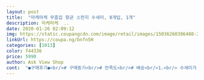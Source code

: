 ```yaml
---
layout: post 
title:  "마케마케 무흠집 항균 스펀지 수세미, 8개입, 1개" 
description: 마케마케  ..
date: 2020-01-26 02:09:12 
img: https://static.coupangcdn.com/image/retail/images/15036260386488-27cceb15-0585-4914-ae69-8d3c12e56e15.jpg 
linkUrl: https://coupa.ng/bnfnSH 
categories: [1013] 
color: f44336 
price: 5990 
author: Ask View Shop 
cont:  "●구매후기●<br/># 구매동기<br/># 만족도<br/># 배송<br/>1.<br/> 수세미가 물러지기 전까지는 뻣뻣하고 미끄러워요<br/>2.<br/> 흠집이 안생기긴 해요.<br/><br/>2020.<br/>02.<br/>28 주문<br/>2020.<br/>02.<br/>29 배송 (쿠팡맨)<br/>2월29일에 처음 받고 사용하기 시작해서<br/>3.<br/> 거품 잘나요.<br/><br/>4.<br/> 빨리 마르고 잘 말라요.<br/><br/>5.<br/> 너무 빨리 닳아요.<br/><br/>✔✔가격대비 적당합니다.<br/> 그립감도 좋아서  만족하지만 몇 번 사용 못하겠습니다.<br/><br/>✔가격저렴  용량 많아 기분 좋습니다.<br/><br/>✔거친면이  스*치 처럼  촘촘하지 않고  더  거칠어 보이지만  물과 세제에 닿으면  살짝?  부드러워집니다.<br/><br/>✔거품이  잘 일어나지만  오래 유지는  되지 않았습니다.<br/> ( 돼지고기 기름 제거시.<br/>  따뜻한 물 사용.<br/>)  기름 때문에  어쩔 수 없는 거겠죠.<br/>  일반 세척시엔  풍부한 거품이  오래 갔습니다.<br/><br/>✔내구성은  스*치에 비해 많이  약합니다.<br/>   (돼지고기 기름 제거시 사용)  사용기간은  더  짧을 듯 합니다.<br/> 스카치 한개  쓰는 동안  요것 3~4개 쓸 듯 합니다.<br/><br/>✔두께가  스*치 처럼  두껍지 않아서  오히려  설거지 할 때  그립감이  좋아  편했습니다.<br/><br/>ㅠㅠㅠㅠ가격치고 양갠찬아서쓰려했는데 너무빨리보풀일어나고갈라집니다<br/>ㅡㅡㅡㅡㅡ<br/>가격대저렴한걸선호하거든요 수량도적당히넉넉한거같애서 교체하면서잘쓸거같구요<br/>거친 것을 닦은것도 아니고<br/>거품도 풍부하게 나고 유지도 잘 되는 편이라<br/>거품도 한 두번짜니아주풍성하게잘나오기는하는데<br/>권해드려요ㅎㅎ저는성질이급해서바로했다가사망해서 지금 엄청<br/>그런데 수세미(섬유) 부분이 뻣뻣해서<br/>그렇게 물기 꼭짜서 두면<br/>그렇다고 뭘 그리 박박 닦거나<br/>그릇 세척할 때 아무래도 잔기스 걱정을 덜하네요.<br/><br/>그릇이나 접시 세척이 전부인데<br/>그만큼... <br/>.<br/>갈아주는횟수가너무잦아요<br/>기존  스*카치  제품만 쓰다 수세미  교체 시기가  되어  이리저리  알아보다  상품평을  보고  구입하게 되었습니다.<br/><br/>기존쓰던 수세미가 다써버려서 어떤걸써볼까하다가<br/>길이 나기 전까지는 꽤나 미끄럽고<br/>꽤 빨리 말라서 그건 마음에 듭니다!<br/>늘설겆이가많은데... <br/>ㅋㄱ이틀에 수세미가하나씩사망합니드ㅜㅜㅜ<br/>대략 5일 정도 사용한건데<br/>로켓배송이라서 빠르게신속하게받았어요<br/>막상 비싸게 주고 사려면 아까워서<br/>맨 처음 바로물에헹구고 세제눌러서 설겆이하시면 많이뻑뻑해요<br/>무흡짐 향균스펀지수세미로 써보려고구매했어요<br/>물먹어서 축축하면 괜히 찝찝하잖아요.<br/><br/>바꿔야겠어요.<br/><br/>벌써 걸레짝이 되었습니다.<br/><br/>비눗기 빼려면 한참 걸리지만요ㅋㅋ<br/>빠짝 마른 상태를 기대하는건 아니지만<br/>뻐덕 거리는 편입니다.<br/><br/>섬유와 스펀지가 한번에 붙어있잖아요.<br/><br/>세제를 계속 짜야 한다거나 하는 수고가 없어요.<br/><br/>수세미 매일 쓰고 꼭 필요하면서도<br/>수세미 자체가 부드러워서<br/>수세미 하루에도 몇번을 쓰니까<br/>수세미는  자주 바꿔 주세요.<br/>  숨이 죽고  색이  어두워지고  거품을 내기 위해  더 많은 양의 세제가   필요하다면  교체 시기 입니다.<br/><br/>수세미자체가사망하는경우많으니 물에기름뿔려놓고그다음 설겆이하시는걸<br/>스펀지 수세미가 그렇듯이 설거지 끝난 후에도<br/>시간조금있음점차부드러워진다는점 알고계셔야할거같애요<br/>없을 것 같네요:)<br/>예전에 마케마케 퍼런색을 쓴적이있어서 이번엔 분홍이로<br/>이런 느낌이면 가성비가 그리 좋다고 할수는<br/>이런 속도면 일주일에 수세미 한번씩<br/>이렇게 빨리 닳아 버리다니... <br/>.<br/>.<br/><br/>일단 질에비해서가격대는적당한듯해요?<br/>일주일후기<br/>자체각에들어가있어서 안전하게배송잘되었습니다<br/>재구매 의사 50%입니다.<br/>  어차피 수세미는  오래 사용하는 것을 권장하지 않으니  저렴한 가격으로 만족하며  자주 바꿔 쓰는 용도면  만족하는 상품입니다.<br/>  그런데  내구도가  약해도 이리 약할수가... <br/><br/>저는 교체를잘하기때문에 왠만해선 무흡짐에 쓰기불편하지만않으면<br/>저는임산부라집에서도좀챙겨먹어서<br/>저렴이라 앞으로 자주 애용하려고 했는데<br/>저렴이를 구매하게 되었습니다.<br/><br/>진짜고기기름 두루치기기름묻고할때 바로 기름이닿이면<br/>처음사용시물에 잘헹구어서 써야 쓰다보면부드러워짐을 느낄수있어요<br/>쿠팡브랜드라그런지 일단 가격도저렴한것도 구매이유중의하나예요<br/>한손으로딱 쥐기좋은사이즈에 부드러운합성섬유재질이라서 흠집걱정은 없을거같애요<br/>헤프게두개는 그냥 쓰다만정도니깐요ㅜ<br/>현재 3월4일 이니까<br/># 구매동기<br/># 만족도<br/># 배송<br/>1.<br/> 수세미가 물러지기 전까지는 뻣뻣하고 미끄러워요<br/>2.<br/> 흠집이 안생기긴 해요.<br/><br/>2020.<br/>02.<br/>28 주문<br/>2020.<br/>02.<br/>29 배송 (쿠팡맨)<br/>2월29일에 처음 받고 사용하기 시작해서<br/>3.<br/> 거품 잘나요.<br/><br/>4.<br/> 빨리 마르고 잘 말라요.<br/><br/>5.<br/> 너무 빨리 닳아요.<br/><br/>✔✔가격대비 적당합니다.<br/> 그립감도 좋아서  만족하지만 몇 번 사용 못하겠습니다.<br/><br/>✔가격저렴  용량 많아 기분 좋습니다.<br/><br/>✔거친면이  스*치 처럼  촘촘하지 않고  더  거칠어 보이지만  물과 세제에 닿으면  살짝?  부드러워집니다.<br/><br/>✔거품이  잘 일어나지만  오래 유지는  되지 않았습니다.<br/> ( 돼지고기 기름 제거시.<br/>  따뜻한 물 사용.<br/>)  기름 때문에  어쩔 수 없는 거겠죠.<br/>  일반 세척시엔  풍부한 거품이  오래 갔습니다.<br/><br/>✔내구성은  스*치에 비해 많이  약합니다.<br/>   (돼지고기 기름 제거시 사용)  사용기간은  더  짧을 듯 합니다.<br/> 스카치 한개  쓰는 동안  요것 3~4개 쓸 듯 합니다.<br/><br/>✔두께가  스*치 처럼  두껍지 않아서  오히려  설거지 할 때  그립감이  좋아  편했습니다.<br/><br/>ㅠㅠㅠㅠ가격치고 양갠찬아서쓰려했는데 너무빨리보풀일어나고갈라집니다<br/>ㅡㅡㅡㅡㅡ<br/>가격대저렴한걸선호하거든요 수량도적당히넉넉한거같애서 교체하면서잘쓸거같구요<br/>거친 것을 닦은것도 아니고<br/>거품도 풍부하게 나고 유지도 잘 되는 편이라<br/>거품도 한 두번짜니아주풍성하게잘나오기는하는데<br/>권해드려요ㅎㅎ저는성질이급해서바로했다가사망해서 지금 엄청<br/>그런데 수세미(섬유) 부분이 뻣뻣해서<br/>그렇게 물기 꼭짜서 두면<br/>그렇다고 뭘 그리 박박 닦거나<br/>그릇 세척할 때 아무래도 잔기스 걱정을 덜하네요.<br/><br/>그릇이나 접시 세척이 전부인데<br/>그만큼... <br/>.<br/>갈아주는횟수가너무잦아요<br/>기존  스*카치  제품만 쓰다 수세미  교체 시기가  되어  이리저리  알아보다  상품평을  보고  구입하게 되었습니다.<br/><br/>기존쓰던 수세미가 다써버려서 어떤걸써볼까하다가<br/>길이 나기 전까지는 꽤나 미끄럽고<br/>꽤 빨리 말라서 그건 마음에 듭니다!<br/>늘설겆이가많은데... <br/>ㅋㄱ이틀에 수세미가하나씩사망합니드ㅜㅜㅜ<br/>대략 5일 정도 사용한건데<br/>로켓배송이라서 빠르게신속하게받았어요<br/>막상 비싸게 주고 사려면 아까워서<br/>맨 처음 바로물에헹구고 세제눌러서 설겆이하시면 많이뻑뻑해요<br/>무흡짐 향균스펀지수세미로 써보려고구매했어요<br/>물먹어서 축축하면 괜히 찝찝하잖아요.<br/><br/>바꿔야겠어요.<br/><br/>벌써 걸레짝이 되었습니다.<br/><br/>비눗기 빼려면 한참 걸리지만요ㅋㅋ<br/>빠짝 마른 상태를 기대하는건 아니지만<br/>뻐덕 거리는 편입니다.<br/><br/>섬유와 스펀지가 한번에 붙어있잖아요.<br/><br/>세제를 계속 짜야 한다거나 하는 수고가 없어요.<br/><br/>수세미 매일 쓰고 꼭 필요하면서도<br/>수세미 자체가 부드러워서<br/>수세미 하루에도 몇번을 쓰니까<br/>수세미는  자주 바꿔 주세요.<br/>  숨이 죽고  색이  어두워지고  거품을 내기 위해  더 많은 양의 세제가   필요하다면  교체 시기 입니다.<br/><br/>수세미자체가사망하는경우많으니 물에기름뿔려놓고그다음 설겆이하시는걸<br/>스펀지 수세미가 그렇듯이 설거지 끝난 후에도<br/>시간조금있음점차부드러워진다는점 알고계셔야할거같애요<br/>없을 것 같네요:)<br/>예전에 마케마케 퍼런색을 쓴적이있어서 이번엔 분홍이로<br/>이런 느낌이면 가성비가 그리 좋다고 할수는<br/>이런 속도면 일주일에 수세미 한번씩<br/>이렇게 빨리 닳아 버리다니... <br/>.<br/>.<br/><br/>일단 질에비해서가격대는적당한듯해요?<br/>일주일후기<br/>자체각에들어가있어서 안전하게배송잘되었습니다<br/>재구매 의사 50%입니다.<br/>  어차피 수세미는  오래 사용하는 것을 권장하지 않으니  저렴한 가격으로 만족하며  자주 바꿔 쓰는 용도면  만족하는 상품입니다.<br/>  그런데  내구도가  약해도 이리 약할수가... <br/><br/>저는 교체를잘하기때문에 왠만해선 무흡짐에 쓰기불편하지만않으면<br/>저는임산부라집에서도좀챙겨먹어서<br/>저렴이라 앞으로 자주 애용하려고 했는데<br/>저렴이를 구매하게 되었습니다.<br/><br/>진짜고기기름 두루치기기름묻고할때 바로 기름이닿이면<br/>처음사용시물에 잘헹구어서 써야 쓰다보면부드러워짐을 느낄수있어요<br/>쿠팡브랜드라그런지 일단 가격도저렴한것도 구매이유중의하나예요<br/>한손으로딱 쥐기좋은사이즈에 부드러운합성섬유재질이라서 흠집걱정은 없을거같애요<br/>헤프게두개는 그냥 쓰다만정도니깐요ㅜ<br/>현재 3월4일 이니까<br/>" 
---
```

